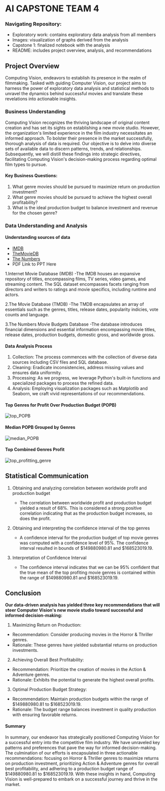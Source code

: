 # AI CAPSTONE TEAM 4

### Navigating Repository:
* Exploratory work: contains exploratory data analysis from all members
* Images: visualization of graphs derived from the analysis
* Capstone 1: finalized notebook with the analysis
* README: includes project overview, analysis, and recommendations


## Project Overview

Computing Vision, endeavors to establish its presence in the realm of filmmaking. Tasked with guiding Computer Vision, our project aims to harness the power of exploratory data analysis and statistical methods to unravel the dynamics behind successful movies and translate these revelations into actionable insights.


### Business Understanding

Computing Vision recognizes the thriving landscape of original content creation and has set its sights on establishing a new movie studio. However, the organization's limited experience in the film industry necessitates an informed approach. To bolster their presence in the market successfully, thorough analysis of data is required. Our objective is to delve into diverse sets of available data to discern patterns, trends, and relationships. Subsequently, we will distill these findings into strategic directives, facilitating Computing Vision's decision-making process regarding optimal film types to pursue. 

#### Key Business Questions:
 1. What genre movies should be pursued to maximize return on production investment?
 2. What genre movies should be pursued to achieve the highest overall profitability?
 3. What is the ideal production budget to balance investment and revenue for the chosen genre? 


### Data Understanding and Analysis

#### Understanding sources of data
* [IMDB](https://www.imdb.com/)
* [TheMovieDB](https://www.themoviedb.org/)
* [The Numbers](https://www.the-numbers.com/)
* PDF Link to PPT Here 

 1.Internet Movie Database (IMDB)
  -The IMDB houses an expansive repository of titles, encompassing films, TV series, video games, and streaming content. The SQL dataset encompasses facets ranging from directors and writers to ratings and movie specifics, including runtime and actors. 
  
 2.The Movie Database (TMDB)
  -The TMDB encapsulates an array of essentials such as the genres, titles, release dates, popularity indicies, vote counts and language.
  
 3.The Numbers Movie Budgets Database
  -The database introduces financial dimensions and essential information encompassing movie titles, release dates, production budgets, domestic gross, and worldwide gross. 
  
#### Data Analysis Process

 1. Collection: The process commences with the collection of diverse data sources including CSV files and SQL database.
 2. Cleaning: Eradicate inconsistencies, address missing values and ensures data uniformity.
 3. Processing: As we progress, we leverage Python's built-in functions and specialized packages to process the refined data.
 4. Analysis: Employing visualization packages such as Matplotlib and Seaborn, we craft vivid representations of our recommendations. 


#### Top Genres for Profit Over Production Budget (POPB)
![top_POPB](https://raw.githubusercontent.com/ml-disciple/semester_1_capstone/main/images/top_POPB.svg)

#### Median POPB Grouped by Genres
![median_POPB](https://raw.githubusercontent.com/ml-disciple/semester_1_capstone/main/images/median_POPB.svg)

#### Top Combined Genres Profit 
![top_profitting_genre](https://github.com/ml-disciple/semester_1_capstone/blob/main/images/top_profitting_genre.png)


## Statistical Communication

1. Obtaining and analyzing correlation between worldwide profit and production budget
    * The correlation between worldwide profit and production budget yielded a result of 68%. This is considered a strong positive correlation indicating that as the production budget increases, so does the profit.
    
2. Obtaining and interpreting the confidence interval of the top genres 
    * A confidence interval for the production budget of top movie genres was computed with a confidence level of 95%. The confidence interval resulted in bounds of $149880980.81 and $168523019.19.
    
3. Interpretation of Confidence Interval
    * The confidence interval indicates that we can be 95% confident that the true mean of the top profiting movie genres is contained within the range of $149880980.81 and $168523019.19.

## Conclusion

**Our data-driven analysis has yielded three key recommendations that will steer Computer Vision's new movie studio toward successful and informed decision-making:**

1. Maximizing Return on Production:
  * Recommendation: Consider producing movies in the Horror & Thriller genres.
  * Rationale: These genres have yielded substantial returns on production investments.

2. Achieving Overall Best Profitability:
  * Recommendation: Prioritize the creation of movies in the Action & Adventure genres.
  * Rationale: Exhibits the potential to generate the highest overall profits.

3. Optimal Production Budget Strategy: 
  * Recommendation: Maintain production budgets within the range of $149880980.81 to $168523019.19. 
  * Rationale: The budget range balances investment in quality production with ensuring favorable returns. 


#### Summary

In summary, our endeavor has strategically positioned Computing Vision for a successful entry into the competitive film industry. We have unraveled key patterns and preferences that pave the way for informed decision-making. The culmination of our efforts is encapsulated in three actionable recommendations: focusing on Horror & Thriller genres to maximize returns on production investment, prioritizing Action & Adventure genres for overall best profitability, and adhering to a production budget range of $149880980.81 to $168523019.19. With these insights in hand, Computing Vision is well-prepared to embark on a successful journey and thrive in the market. 






